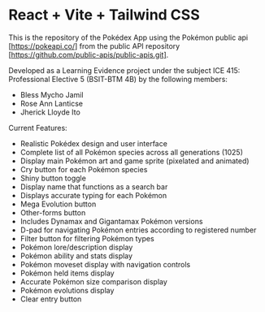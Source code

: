 # React + Vite + Tailwind CSS

This is the repository of the Pokédex App using the Pokémon public api [https://pokeapi.co/] from the public API repository [https://github.com/public-apis/public-apis.git].

Developed as a Learning Evidence project under the subject ICE 415: Professional Elective 5 (BSIT-BTM 4B) by the following members:

- Bless Mycho Jamil
- Rose Ann Lanticse
- Jherick Lloyde Ito

Current Features:

- Realistic Pokédex design and user interface
- Complete list of all Pokémon species across all generations (1025)
- Display main Pokémon art and game sprite (pixelated and animated)
- Cry button for each Pokémon species
- Shiny button toggle
- Display name that functions as a search bar
- Displays accurate typing for each Pokémon
- Mega Evolution button
- Other-forms button
- Includes Dynamax and Gigantamax Pokémon versions
- D-pad for navigating Pokémon entries according to registered number
- Filter button for filtering Pokémon types
- Pokémon lore/description display
- Pokémon ability and stats display
- Pokémon moveset display with navigation controls
- Pokémon held items display
- Accurate Pokémon size comparison display
- Pokémon evolutions display
- Clear entry button
